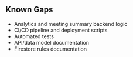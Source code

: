## Known Gaps
- Analytics and meeting summary backend logic
- CI/CD pipeline and deployment scripts
- Automated tests
- API/data model documentation
- Firestore rules documentation
